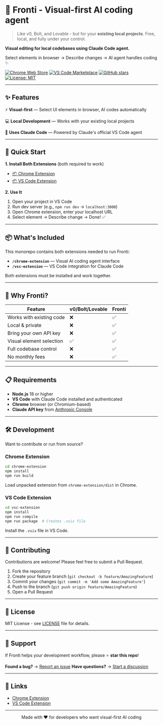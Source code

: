 # 🎨 Fronti - Visual-first AI coding agent

> Like v0, Bolt, and Lovable - but for your **existing local projects**. Free, local, and fully under your control.

**Visual editing for local codebases using Claude Code agent.**

Select elements in browser → Describe changes → AI agent handles coding ✨

[![Chrome Web Store](https://img.shields.io/chrome-web-store/v/jojjbmgmggenijlkhjeaiodfoggjcjgj?label=Chrome%20Extension)](https://chromewebstore.google.com/detail/visual-editor-ai/jojjbmgmggenijlkhjeaiodfoggjcjgj)
[![VS Code Marketplace](https://img.shields.io/visual-studio-marketplace/v/VisualEditor.visual-editor-ai?label=VS%20Code%20Extension)](https://marketplace.visualstudio.com/items?itemName=VisualEditor.visual-editor-ai)
[![GitHub stars](https://img.shields.io/github/stars/waspdev95/fronti?style=social)](https://github.com/waspdev95/fronti/stargazers)
[![License: MIT](https://img.shields.io/badge/License-MIT-yellow.svg)](https://opensource.org/licenses/MIT)

---

## ✨ Features

⚡ **Visual-first** — Select UI elements in browser, AI codes automatically

💻 **Local Development** — Works with your existing local projects

🔑 **Uses Claude Code** — Powered by Claude's official VS Code agent

---

## 🚀 Quick Start

**1. Install Both Extensions** (both required to work)
- [📦 Chrome Extension](https://chromewebstore.google.com/detail/visual-editor-ai/jojjbmgmggenijlkhjeaiodfoggjcjgj)
- [📦 VS Code Extension](https://marketplace.visualstudio.com/items?itemName=VisualEditor.visual-editor-ai)

**2. Use It**
1. Open your project in VS Code
2. Run dev server (e.g., `npm run dev` → `localhost:3000`)
3. Open Chrome extension, enter your localhost URL
4. Select element → Describe change → Done! ✅

---

## 📦 What's Included

This monorepo contains both extensions needed to run Fronti:

- **`/chrome-extension`** — Visual AI coding agent interface
- **`/vsc-extension`** — VS Code integration for Claude Code

Both extensions must be installed and work together.

---

## 🎯 Why Fronti?

| Feature | v0/Bolt/Lovable | Fronti |
|---------|-----------------|--------|
| Works with existing code | ❌ | ✅ |
| Local & private | ❌ | ✅ |
| Bring your own API key | ❌ | ✅ |
| Visual element selection | ✅ | ✅ |
| Full codebase control | ❌ | ✅ |
| No monthly fees | ❌ | ✅ |

---

## 📋 Requirements

- **Node.js** 18 or higher
- **VS Code** with Claude Code installed and authenticated
- **Chrome** browser (or Chromium-based)
- **Claude API key** from [Anthropic Console](https://console.anthropic.com/)

---

## 🛠️ Development

Want to contribute or run from source?

### Chrome Extension

```bash
cd chrome-extension
npm install
npm run build
```

Load unpacked extension from `chrome-extension/dist` in Chrome.

### VS Code Extension

```bash
cd vsc-extension
npm install
npm run compile
npm run package  # Creates .vsix file
```

Install the `.vsix` file in VS Code.

---

## 🤝 Contributing

Contributions are welcome! Please feel free to submit a Pull Request.

1. Fork the repository
2. Create your feature branch (`git checkout -b feature/AmazingFeature`)
3. Commit your changes (`git commit -m 'Add some AmazingFeature'`)
4. Push to the branch (`git push origin feature/AmazingFeature`)
5. Open a Pull Request

---

## 📝 License

MIT License - see [LICENSE](LICENSE) file for details.

---

## 🌟 Support

If Fronti helps your development workflow, please ⭐ **star this repo**!

**Found a bug?** → [Report an issue](https://github.com/waspdev95/fronti/issues)
**Have questions?** → [Start a discussion](https://github.com/waspdev95/fronti/discussions)

---

## 🔗 Links

- [Chrome Extension](https://chromewebstore.google.com/detail/visual-editor-ai/jojjbmgmggenijlkhjeaiodfoggjcjgj)
- [VS Code Extension](https://marketplace.visualstudio.com/items?itemName=VisualEditor.visual-editor-ai)

---

<p align="center">Made with ❤️ for developers who want visual-first AI coding</p>
